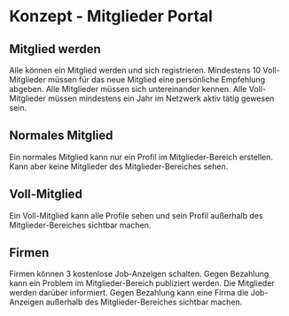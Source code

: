 # Konzept - Mitglieder Portal

## Mitglied werden

Alle können ein Mitglied werden und sich registrieren. Mindestens 10 Voll-Mitglieder müssen
für das neue Mitglied eine persönliche Empfehlung abgeben.
Alle Mitglieder müssen sich untereinander kennen. Alle Voll-Mitglieder müssen mindestens ein Jahr im Netzwerk aktiv tätig gewesen sein.

## Normales Mitglied

Ein normales Mitglied kann nur ein Profil im Mitglieder-Bereich erstellen. Kann aber keine Mitglieder des
Mitglieder-Bereiches sehen.

## Voll-Mitglied

Ein Voll-Mitglied kann alle Profile sehen und sein Profil außerhalb des Mitglieder-Bereiches sichtbar machen.

## Firmen

Firmen können 3 kostenlose Job-Anzeigen schalten. Gegen Bezahlung kann ein Problem im Mitglieder-Bereich
publiziert werden. Die Mitglieder werden darüber informiert.
Gegen Bezahlung kann eine Firma die Job-Anzeigen außerhalb des Mitglieder-Bereiches sichtbar machen.

